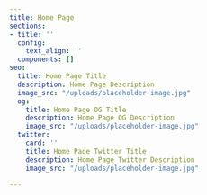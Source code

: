 ```yaml
---
title: Home Page
sections:
- title: ''
  config:
    text_align: ''
  components: []
seo:
  title: Home Page Title
  description: Home Page Description
  image_src: "/uploads/placeholder-image.jpg"
  og:
    title: Home Page OG Title
    description: Home Page OG Description
    image_src: "/uploads/placeholder-image.jpg"
  twitter:
    card: ''
    title: Home Page Twitter Title
    description: Home Page Twitter Description
    image_src: "/uploads/placeholder-image.jpg"

---
```

